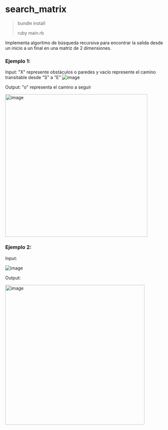 # search_matrix

> bundle install
> 
> ruby main.rb

Implementa algoritmo de búsqueda recursiva para encontrar la salida desde un inicio a un final en una matriz de 2 dimensiones.

### Ejemplo 1:
Input: "X" represente obstáculos o paredes y vacío represente el camino transitable desde "S" a "E"
![image](https://github.com/jecarvaj/search_matrix/assets/16392061/1e0664c6-5a6d-4453-b402-1db7f2edf04b)



Output: "o" representa el camino a seguir

<img width="453" alt="image" src="https://github.com/jecarvaj/search_matrix/assets/16392061/eedd3e40-af50-494b-9fa5-734b124e168b">

### Ejemplo 2:
Input: 

![image](https://github.com/jecarvaj/search_matrix/assets/16392061/29f866f8-49c5-46ce-9daa-f6f31150c9fd)

Output:

<img width="444" alt="image" src="https://github.com/jecarvaj/search_matrix/assets/16392061/91631e99-7a5e-44f9-848a-2f904dc0e01b">
